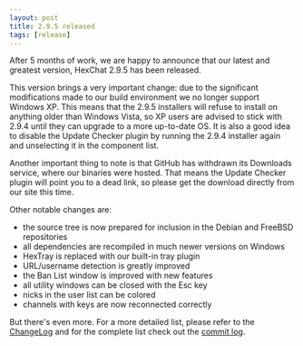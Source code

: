 ```yaml
---
layout: post
title: 2.9.5 released
tags: [release]
---
```


After 5 months of work, we are happy to announce that our latest and greatest
version, HexChat 2.9.5 has been released.

This version brings a very important change: due to the significant
modifications made to our build environment we no longer support Windows XP.
This means that the 2.9.5 installers will refuse to install on anything older
than Windows Vista, so XP users are advised to stick with 2.9.4 until they can
upgrade to a more up-to-date OS. It is also a good idea to disable the Update
Checker plugin by running the 2.9.4 installer again and unselecting it in the
component list.

Another important thing to note is that GitHub has withdrawn its Downloads
service, where our binaries were hosted. That means the Update Checker plugin
will point you to a dead link, so please get the download directly from our site
this time.

Other notable changes are:
- the source tree is now prepared for inclusion in the Debian and FreeBSD repositories
- all dependencies are recompiled in much newer versions on Windows
- HexTray is replaced with our built-in tray plugin
- URL/username detection is greatly improved
- the Ban List window is improved with new features
- all utility windows can be closed with the Esc key
- nicks in the user list can be colored
- channels with keys are now reconnected correctly

But there's even more. For a more detailed list, please refer to the
[ChangeLog](https://hexchat.readthedocs.org/en/latest/changelog.html) and for
the complete list check out the
[commit log](https://github.com/hexchat/hexchat/commits/v2.9.5).